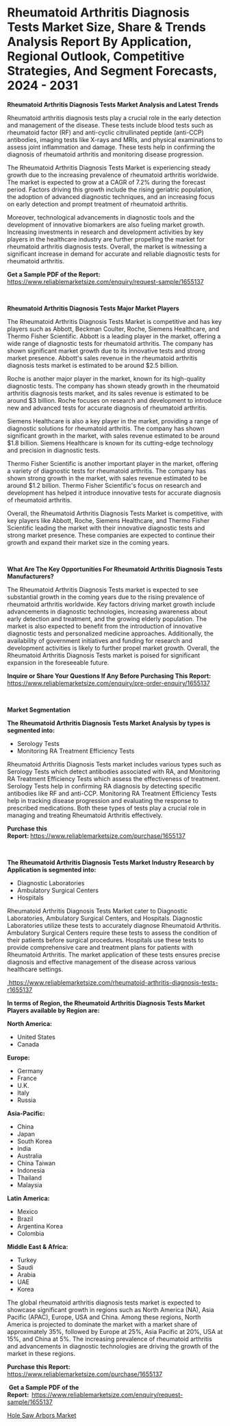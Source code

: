 <p><h1>Rheumatoid Arthritis Diagnosis Tests Market Size, Share & Trends Analysis Report By Application, Regional Outlook, Competitive Strategies, And Segment Forecasts, 2024 - 2031</h1></p><p><strong>Rheumatoid Arthritis Diagnosis Tests Market Analysis and Latest Trends</strong></p>
<p><p>Rheumatoid arthritis diagnosis tests play a crucial role in the early detection and management of the disease. These tests include blood tests such as rheumatoid factor (RF) and anti-cyclic citrullinated peptide (anti-CCP) antibodies, imaging tests like X-rays and MRIs, and physical examinations to assess joint inflammation and damage. These tests help in confirming the diagnosis of rheumatoid arthritis and monitoring disease progression.</p><p>The Rheumatoid Arthritis Diagnosis Tests Market is experiencing steady growth due to the increasing prevalence of rheumatoid arthritis worldwide. The market is expected to grow at a CAGR of 7.2% during the forecast period. Factors driving this growth include the rising geriatric population, the adoption of advanced diagnostic techniques, and an increasing focus on early detection and prompt treatment of rheumatoid arthritis.</p><p>Moreover, technological advancements in diagnostic tools and the development of innovative biomarkers are also fueling market growth. Increasing investments in research and development activities by key players in the healthcare industry are further propelling the market for rheumatoid arthritis diagnosis tests. Overall, the market is witnessing a significant increase in demand for accurate and reliable diagnostic tests for rheumatoid arthritis.</p></p>
<p><strong>Get a Sample PDF of the Report:&nbsp;</strong> <a href="https://www.reliablemarketsize.com/enquiry/request-sample/1655137">https://www.reliablemarketsize.com/enquiry/request-sample/1655137</a></p>
<p>&nbsp;</p>
<p><strong>Rheumatoid Arthritis Diagnosis Tests Major Market Players</strong></p>
<p><p>The Rheumatoid Arthritis Diagnosis Tests Market is competitive and has key players such as Abbott, Beckman Coulter, Roche, Siemens Healthcare, and Thermo Fisher Scientific. Abbott is a leading player in the market, offering a wide range of diagnostic tests for rheumatoid arthritis. The company has shown significant market growth due to its innovative tests and strong market presence. Abbott's sales revenue in the rheumatoid arthritis diagnosis tests market is estimated to be around $2.5 billion.</p><p>Roche is another major player in the market, known for its high-quality diagnostic tests. The company has shown steady growth in the rheumatoid arthritis diagnosis tests market, and its sales revenue is estimated to be around $3 billion. Roche focuses on research and development to introduce new and advanced tests for accurate diagnosis of rheumatoid arthritis.</p><p>Siemens Healthcare is also a key player in the market, providing a range of diagnostic solutions for rheumatoid arthritis. The company has shown significant growth in the market, with sales revenue estimated to be around $1.8 billion. Siemens Healthcare is known for its cutting-edge technology and precision in diagnostic tests.</p><p>Thermo Fisher Scientific is another important player in the market, offering a variety of diagnostic tests for rheumatoid arthritis. The company has shown strong growth in the market, with sales revenue estimated to be around $1.2 billion. Thermo Fisher Scientific's focus on research and development has helped it introduce innovative tests for accurate diagnosis of rheumatoid arthritis.</p><p>Overall, the Rheumatoid Arthritis Diagnosis Tests Market is competitive, with key players like Abbott, Roche, Siemens Healthcare, and Thermo Fisher Scientific leading the market with their innovative diagnostic tests and strong market presence. These companies are expected to continue their growth and expand their market size in the coming years.</p></p>
<p>&nbsp;</p>
<p><strong>What Are The Key Opportunities For Rheumatoid Arthritis Diagnosis Tests Manufacturers?</strong></p>
<p><p>The Rheumatoid Arthritis Diagnosis Tests market is expected to see substantial growth in the coming years due to the rising prevalence of rheumatoid arthritis worldwide. Key factors driving market growth include advancements in diagnostic technologies, increasing awareness about early detection and treatment, and the growing elderly population. The market is also expected to benefit from the introduction of innovative diagnostic tests and personalized medicine approaches. Additionally, the availability of government initiatives and funding for research and development activities is likely to further propel market growth. Overall, the Rheumatoid Arthritis Diagnosis Tests market is poised for significant expansion in the foreseeable future.</p></p>
<p><strong>Inquire or Share Your Questions If Any Before Purchasing This Report:</strong> <a href="https://www.reliablemarketsize.com/enquiry/pre-order-enquiry/1655137">https://www.reliablemarketsize.com/enquiry/pre-order-enquiry/1655137</a></p>
<p>&nbsp;</p>
<p><strong>Market Segmentation</strong></p>
<p><strong>The Rheumatoid Arthritis Diagnosis Tests Market Analysis by types is segmented into:</strong></p>
<p><ul><li>Serology Tests</li><li>Monitoring RA Treatment Efficiency Tests</li></ul></p>
<p><p>Rheumatoid Arthritis Diagnosis Tests market includes various types such as Serology Tests which detect antibodies associated with RA, and Monitoring RA Treatment Efficiency Tests which assess the effectiveness of treatment. Serology Tests help in confirming RA diagnosis by detecting specific antibodies like RF and anti-CCP. Monitoring RA Treatment Efficiency Tests help in tracking disease progression and evaluating the response to prescribed medications. Both these types of tests play a crucial role in managing and treating Rheumatoid Arthritis effectively.</p></p>
<p><strong>Purchase this Report:&nbsp;</strong><a href="https://www.reliablemarketsize.com/purchase/1655137">https://www.reliablemarketsize.com/purchase/1655137</a></p>
<p>&nbsp;</p>
<p><strong>The Rheumatoid Arthritis Diagnosis Tests Market Industry Research by Application is segmented into:</strong></p>
<p><ul><li>Diagnostic Laboratories</li><li>Ambulatory Surgical Centers</li><li>Hospitals</li></ul></p>
<p><p>Rheumatoid Arthritis Diagnosis Tests Market cater to Diagnostic Laboratories, Ambulatory Surgical Centers, and Hospitals. Diagnostic Laboratories utilize these tests to accurately diagnose Rheumatoid Arthritis. Ambulatory Surgical Centers require these tests to assess the condition of their patients before surgical procedures. Hospitals use these tests to provide comprehensive care and treatment plans for patients with Rheumatoid Arthritis. The market application of these tests ensures precise diagnosis and effective management of the disease across various healthcare settings.</p></p>
<p><a href="https://www.reliablemarketsize.com/rheumatoid-arthritis-diagnosis-tests-r1655137">&nbsp;https://www.reliablemarketsize.com/rheumatoid-arthritis-diagnosis-tests-r1655137</a></p>
<p><strong>In terms of Region, the Rheumatoid Arthritis Diagnosis Tests Market Players available by Region are:</strong></p>
<p>
    <p> <strong> North America: </strong>
        <ul>
            <li>United States</li>
            <li>Canada</li>
        </ul>
        </p> 
    <p> <strong> Europe: </strong>
        <ul>
            <li>Germany</li>
            <li>France</li>
            <li>U.K.</li>
            <li>Italy</li>
            <li>Russia</li>
        </ul>
        </p> 
    <p> <strong> Asia-Pacific: </strong>
        <ul>
            <li>China</li>
            <li>Japan</li>
            <li>South Korea</li>
            <li>India</li>
            <li>Australia</li>
            <li>China Taiwan</li>
            <li>Indonesia</li>
            <li>Thailand</li>
            <li>Malaysia</li>
        </ul>
        </p> 
    <p> <strong> Latin America: </strong>
        <ul>
            <li>Mexico</li>
            <li>Brazil</li>
            <li>Argentina Korea</li>
            <li>Colombia</li>
        </ul>
        </p> 
    <p> <strong> Middle East & Africa: </strong>
        <ul>
            <li>Turkey</li>
            <li>Saudi</li>
            <li>Arabia</li>
            <li>UAE</li>
            <li>Korea</li>
        </ul>
    </p>
    </p>
<p><p>The global rheumatoid arthritis diagnosis tests market is expected to showcase significant growth in regions such as North America (NA), Asia Pacific (APAC), Europe, USA and China. Among these regions, North America is projected to dominate the market with a market share of approximately 35%, followed by Europe at 25%, Asia Pacific at 20%, USA at 15%, and China at 5%. The increasing prevalence of rheumatoid arthritis and advancements in diagnostic technologies are driving the growth of the market in these regions.</p></p>
<p><strong>Purchase this Report: </strong><a href="https://www.reliablemarketsize.com/purchase/1655137">https://www.reliablemarketsize.com/purchase/1655137</a></p>
<p>&nbsp;<strong>Get a Sample PDF of the Report:&nbsp;&nbsp;</strong><a href="https://www.reliablemarketsize.com/enquiry/request-sample/1655137">https://www.reliablemarketsize.com/enquiry/request-sample/1655137</a></p>
<p><strong></strong></p>
<p><p><a href="https://medium.com/@maryroseguilty/hole-saw-arbors-market-investigation-industry-evolution-and-forecast-till-2031-e967db33dbd5">Hole Saw Arbors Market</a></p></p>